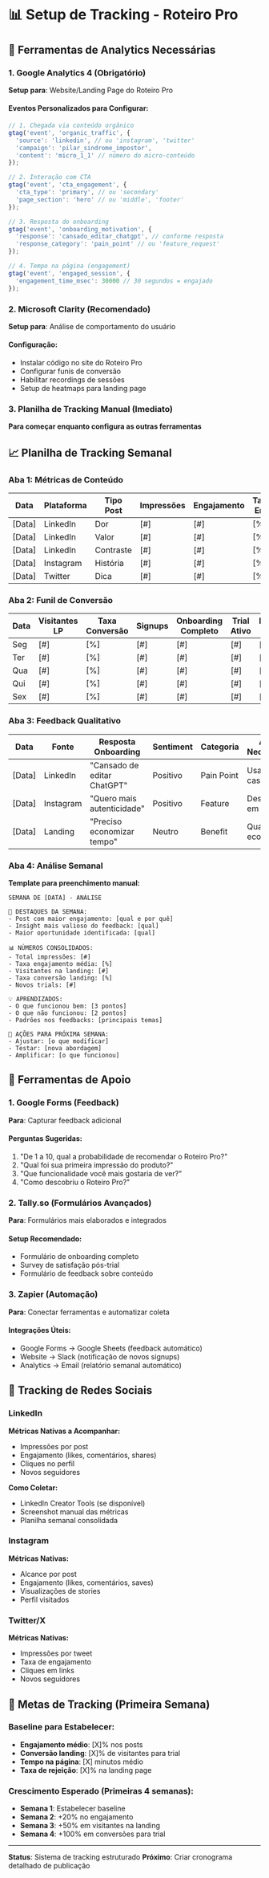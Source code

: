 # 📊 Setup de Tracking - Roteiro Pro

## 🎯 Ferramentas de Analytics Necessárias

### 1. Google Analytics 4 (Obrigatório)
**Setup para**: Website/Landing Page do Roteiro Pro

#### Eventos Personalizados para Configurar:
```javascript
// 1. Chegada via conteúdo orgânico
gtag('event', 'organic_traffic', {
  'source': 'linkedin', // ou 'instagram', 'twitter'
  'campaign': 'pilar_sindrome_impostor',
  'content': 'micro_1_1' // número do micro-conteúdo
});

// 2. Interação com CTA
gtag('event', 'cta_engagement', {
  'cta_type': 'primary', // ou 'secondary'
  'page_section': 'hero' // ou 'middle', 'footer'
});

// 3. Resposta do onboarding
gtag('event', 'onboarding_motivation', {
  'response': 'cansado_editar_chatgpt', // conforme resposta
  'response_category': 'pain_point' // ou 'feature_request'
});

// 4. Tempo na página (engagement)
gtag('event', 'engaged_session', {
  'engagement_time_msec': 30000 // 30 segundos = engajado
});
```

### 2. Microsoft Clarity (Recomendado)
**Setup para**: Análise de comportamento do usuário

#### Configuração:
- Instalar código no site do Roteiro Pro
- Configurar funis de conversão
- Habilitar recordings de sessões
- Setup de heatmaps para landing page

### 3. Planilha de Tracking Manual (Imediato)
**Para começar enquanto configura as outras ferramentas**

## 📈 Planilha de Tracking Semanal

### Aba 1: Métricas de Conteúdo
| Data | Plataforma | Tipo Post | Impressões | Engajamento | Taxa Eng | Comentários | Shares | Cliques |
|------|------------|-----------|------------|-------------|----------|-------------|--------|---------|
| [Data] | LinkedIn | Dor | [#] | [#] | [%] | [#] | [#] | [#] |
| [Data] | LinkedIn | Valor | [#] | [#] | [%] | [#] | [#] | [#] |
| [Data] | LinkedIn | Contraste | [#] | [#] | [%] | [#] | [#] | [#] |
| [Data] | Instagram | História | [#] | [#] | [%] | [#] | [#] | [#] |
| [Data] | Twitter | Dica | [#] | [#] | [%] | [#] | [#] | [#] |

### Aba 2: Funil de Conversão
| Data | Visitantes LP | Taxa Conversão | Signups | Onboarding Completo | Trial Ativo | Feedback Positivo |
|------|---------------|-----------------|---------|---------------------|-------------|-------------------|
| Seg | [#] | [%] | [#] | [#] | [#] | [#] |
| Ter | [#] | [%] | [#] | [#] | [#] | [#] |
| Qua | [#] | [%] | [#] | [#] | [#] | [#] |
| Qui | [#] | [%] | [#] | [#] | [#] | [#] |
| Sex | [#] | [%] | [#] | [#] | [#] | [#] |

### Aba 3: Feedback Qualitativo
| Data | Fonte | Resposta Onboarding | Sentiment | Categoria | Ação Necessária |
|------|-------|---------------------|-----------|-----------|-----------------|
| [Data] | LinkedIn | "Cansado de editar ChatGPT" | Positivo | Pain Point | Usar em case study |
| [Data] | Instagram | "Quero mais autenticidade" | Positivo | Feature | Destacar em copy |
| [Data] | Landing | "Preciso economizar tempo" | Neutro | Benefit | Quantificar economia |

### Aba 4: Análise Semanal
**Template para preenchimento manual:**

```
SEMANA DE [DATA] - ANÁLISE

🎯 DESTAQUES DA SEMANA:
- Post com maior engajamento: [qual e por quê]
- Insight mais valioso do feedback: [qual]
- Maior oportunidade identificada: [qual]

📊 NÚMEROS CONSOLIDADOS:
- Total impressões: [#]
- Taxa engajamento média: [%]
- Visitantes na landing: [#]
- Taxa conversão landing: [%]
- Novos trials: [#]

💡 APRENDIZADOS:
- O que funcionou bem: [3 pontos]
- O que não funcionou: [2 pontos]
- Padrões nos feedbacks: [principais temas]

🎯 AÇÕES PARA PRÓXIMA SEMANA:
- Ajustar: [o que modificar]
- Testar: [nova abordagem]
- Amplificar: [o que funcionou]
```

## 🔧 Ferramentas de Apoio

### 1. Google Forms (Feedback)
**Para**: Capturar feedback adicional

#### Perguntas Sugeridas:
1. "De 1 a 10, qual a probabilidade de recomendar o Roteiro Pro?"
2. "Qual foi sua primeira impressão do produto?"
3. "Que funcionalidade você mais gostaria de ver?"
4. "Como descobriu o Roteiro Pro?"

### 2. Tally.so (Formulários Avançados)
**Para**: Formulários mais elaborados e integrados

#### Setup Recomendado:
- Formulário de onboarding completo
- Survey de satisfação pós-trial
- Formulário de feedback sobre conteúdo

### 3. Zapier (Automação)
**Para**: Conectar ferramentas e automatizar coleta

#### Integrações Úteis:
- Google Forms → Google Sheets (feedback automático)
- Website → Slack (notificação de novos signups)
- Analytics → Email (relatório semanal automático)

## 📱 Tracking de Redes Sociais

### LinkedIn
**Métricas Nativas a Acompanhar:**
- Impressões por post
- Engajamento (likes, comentários, shares)
- Cliques no perfil
- Novos seguidores

**Como Coletar:**
- LinkedIn Creator Tools (se disponível)
- Screenshot manual das métricas
- Planilha semanal consolidada

### Instagram
**Métricas Nativas:**
- Alcance por post
- Engajamento (likes, comentários, saves)
- Visualizações de stories
- Perfil visitados

### Twitter/X
**Métricas Nativas:**
- Impressões por tweet
- Taxa de engajamento
- Cliques em links
- Novos seguidores

## 🎯 Metas de Tracking (Primeira Semana)

### Baseline para Estabelecer:
- **Engajamento médio**: [X]% nos posts
- **Conversão landing**: [X]% de visitantes para trial
- **Tempo na página**: [X] minutos médio
- **Taxa de rejeição**: [X]% na landing page

### Crescimento Esperado (Primeiras 4 semanas):
- **Semana 1**: Estabelecer baseline
- **Semana 2**: +20% no engajamento
- **Semana 3**: +50% em visitantes na landing
- **Semana 4**: +100% em conversões para trial

---

**Status**: Sistema de tracking estruturado
**Próximo**: Criar cronograma detalhado de publicação